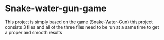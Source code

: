 # Snake-water-gun-game
This project is simply based on the game (Snake-Water-Gun) this project consists 3 files and all of the three files need to be run at a same time to get a proper and smooth results
